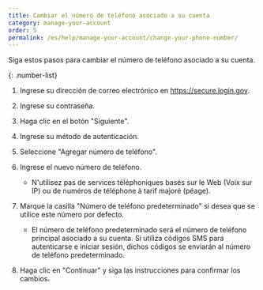 ```yaml
---
title: Cambiar el número de teléfono asociado a su cuenta
category: manage-your-account
order: 5
permalink: /es/help/manage-your-account/change-your-phone-number/
---
```

Siga estos pasos para cambiar el número de teléfono asociado a su cuenta.

{: .number-list}

1. Ingrese su dirección de correo electrónico en <https://secure.login.gov>.
2. Ingrese su contraseña.
3. Haga clic en el botón "Siguiente".
4. Ingrese su método de autenticación.
5. Seleccione "Agregar número de teléfono".
6. Ingrese el nuevo número de teléfono.

   * N'utilisez pas de services téléphoniques basés sur le Web (Voix sur IP) ou de numéros de téléphone à tarif majoré (péage).
7. Marque la casilla "Número de teléfono predeterminado" si desea que se utilice este número por defecto.

   * El número de teléfono predeterminado será el número de teléfono principal asociado a su cuenta. Si utiliza códigos SMS para autenticarse e iniciar sesión, dichos códigos se enviarán al número de teléfono predeterminado.
8. Haga clic en "Continuar" y siga las instrucciones para confirmar los cambios.